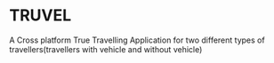 # TRUVEL
A Cross platform True Travelling Application for two different types of travellers(travellers with vehicle and without vehicle)
